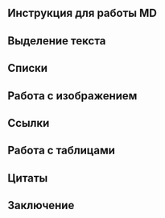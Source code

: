 ## Инструкция для работы MD

## Выделение текста

## Списки

## Работа с изображением

## Ссылки

## Работа с таблицами

## Цитаты

## Заключение


